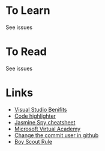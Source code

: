 # To Learn
See issues

# To Read
See issues

# Links
* [Visual Studio Benifits](https://my.visualstudio.com/benefits)
* [Code highlighter](http://hilite.me/)
* [Jasmine Spy cheatsheet](http://tobyho.com/2011/12/15/jasmine-spy-cheatsheet/)
* [Microsoft Virtual Academy](https://mva.microsoft.com)
* [Change the commit user in github](https://help.github.com/articles/changing-author-info/)
* [Boy Scout Rule](http://programmer.97things.oreilly.com/wiki/index.php/The_Boy_Scout_Rule)
